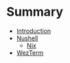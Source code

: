 # Summary

- [Introduction](./README.md)
- [Nushell](./nu/README.md)
  - [Nix](./nu/nix.md)
- [WezTerm](./wezterm/README.md)
